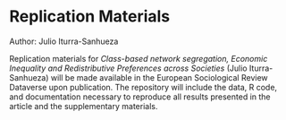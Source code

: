 #  Replication Materials

Author: Julio Iturra-Sanhueza

Replication materials for *Class-based network segregation, Economic Inequality and Redistributive Preferences across Societies* (Julio Iturra-Sanhueza) will be made available in the European Sociological Review Dataverse upon publication. The repository will include the data, R code, and documentation necessary to reproduce all results presented in the article and the supplementary materials.






 
